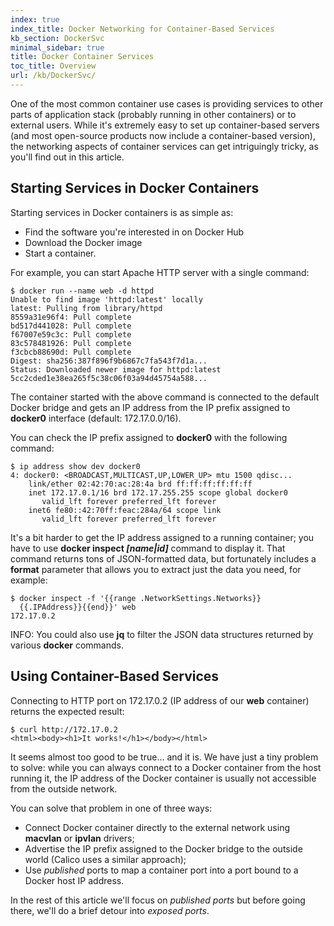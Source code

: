 ```yaml
---
index: true
index_title: Docker Networking for Container-Based Services
kb_section: DockerSvc
minimal_sidebar: true
title: Docker Container Services
toc_title: Overview
url: /kb/DockerSvc/
---
```

One of the most common container use cases is providing services to other parts of application stack (probably running in other containers) or to external users. While it's extremely easy to set up container-based servers (and most open-source products now include a container-based version), the networking aspects of container services can get intriguingly tricky, as you'll find out in this article.

## Starting Services in Docker Containers

Starting services in Docker containers is as simple as:

* Find the software you're interested in on Docker Hub
* Download the Docker image
* Start a container.

For example, you can start Apache HTTP server with a single command:

```
$ docker run --name web -d httpd
Unable to find image 'httpd:latest' locally
latest: Pulling from library/httpd
8559a31e96f4: Pull complete
bd517d441028: Pull complete
f67007e59c3c: Pull complete
83c578481926: Pull complete
f3cbcb88690d: Pull complete
Digest: sha256:387f896f9b6867c7fa543f7d1a...
Status: Downloaded newer image for httpd:latest
5cc2cded1e38ea265f5c38c06f03a94d45754a588...
```

The container started with the above command is connected to the default Docker bridge and gets an IP address from the IP prefix assigned to **docker0** interface (default: 172.17.0.0/16).

You can check the IP prefix assigned to **docker0** with the following command:

```
$ ip address show dev docker0
4: docker0: <BROADCAST,MULTICAST,UP,LOWER_UP> mtu 1500 qdisc...
    link/ether 02:42:70:ac:28:4a brd ff:ff:ff:ff:ff:ff
    inet 172.17.0.1/16 brd 172.17.255.255 scope global docker0
       valid_lft forever preferred_lft forever
    inet6 fe80::42:70ff:feac:284a/64 scope link
       valid_lft forever preferred_lft forever
```

It's a bit harder to get the IP address assigned to a running container; you have to use **docker inspect *[name|id]*** command to display it. That command returns tons of JSON-formatted data, but fortunately includes a **format** parameter that allows you to extract just the data you need, for example:

```
$ docker inspect -f '{{range .NetworkSettings.Networks}}
  {{.IPAddress}}{{end}}' web
172.17.0.2
```

INFO: You could also use **jq** to filter the JSON data structures returned by various **docker** commands.

## Using Container-Based Services

Connecting to HTTP port on 172.17.0.2 (IP address of our **web** container) returns the expected result:

```
$ curl http://172.17.0.2
<html><body><h1>It works!</h1></body></html>
```

It seems almost too good to be true... and it is. We have just a tiny problem to solve: while you can always connect to a Docker container from the host running it, the IP address of the Docker container is usually not accessible from the outside network.

You can solve that problem in one of three ways:

* Connect Docker container directly to the external network using **macvlan** or **ipvlan** drivers;
* Advertise the IP prefix assigned to the Docker bridge to the outside world (Calico uses a similar approach);
* Use *published* ports to map a container port into a port bound to a Docker host IP address.

In the rest of this article we'll focus on *published ports* but before going there, we'll do a brief detour into *exposed ports*.
